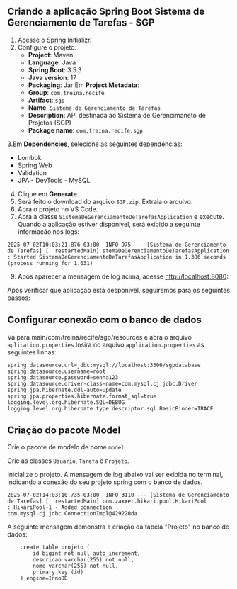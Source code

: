 

## Criando a aplicação Spring Boot Sistema de Gerenciamento de Tarefas - SGP

1. Acesse o [Spring Initializr](https://start.spring.io/).
2. Configure o projeto:
   - **Project**: Maven
   - **Language**: Java
   - **Spring Boot**: 3.5.3
   - **Java version**: 17
   - **Packaging**: Jar
    Em **Project Metadata**:
   - **Group**: `com.treina.recife`
   - **Artifact**: `sgp`
   - **Name**: `Sistema de Gerenciamento de Tarefas`
   - **Description**: API destinada ao Sistema de Gerencimaneto de Projetos (SGP)
   - **Package name**: `com.treina.recife.sgp`

3.Em **Dependencies**, selecione as seguintes dependências:
   - Lombok
   - Spring Web
   - Validation
   - JPA
    - DevTools
    - MySQL
4. Clique em **Generate**.
5. Será feito o download do arquivo `SGP.zip`. Extraia o arquivo.
7. Abra o projeto no VS Code.
8. Abra a classe `SistemaDeGerenciamentoDeTarefasApplication` e execute.
Quando a aplicação estiver disponível, será exibido a seguinte informação nos logs:

```log
2025-07-02T10:03:21.876-03:00  INFO 975 --- [Sistema de Gerenciamento de Tarefas] [  restartedMain] stemaDeGerenciamentoDeTarefasApplication : Started SistemaDeGerenciamentoDeTarefasApplication in 1.386 seconds (process running for 1.631)
```

9. Após aparecer a mensagem de log acima, acesse [http://localhost:8080](http://localhost:8080):

Após verificar que aplicação está desponível, seguiremos para os seguintes passos:

## Configurar conexão com o banco de dados

Vá para main/com/treina/recife/sgp/resources e abra o arquivo `aplication.properties`
Insira no arquivo `application.properties` as seguintes linhas:

```properties
spring.datasource.url=jdbc:mysql://localhost:3306/sgpdatabase
spring.datasource.username=root
spring.datasource.password=senha123
spring.datasource.driver-class-name=com.mysql.cj.jdbc.Driver
spring.jpa.hibernate.ddl-auto=update
spring.jpa.properties.hibernate.format_sql=true
logging.level.org.hibernate.SQL=DEBUG
logging.level.org.hibernate.type.descriptor.sql.BasicBinder=TRACE

```

## Criação do pacote Model 

Crie o pacote de modelo de nome `model`

Crie as classes `Usuario`, `Tarefa` e `Projeto`.

Inicialize o projeto. A mensagem de log abaixo vai ser exibida no terminal, indicando a conexão do seu projeto spring com o banco de dados.

```log
2025-07-02T14:03:10.735-03:00  INFO 3110 --- [Sistema de Gerenciamento de Tarefas] [  restartedMain] com.zaxxer.hikari.pool.HikariPool        : HikariPool-1 - Added connection com.mysql.cj.jdbc.ConnectionImpl@429220da
```

A seguinte mensagem demonstra a criação da tabela "Projeto" no banco de dados:

```log
    create table projeto (
        id bigint not null auto_increment,
        descricao varchar(255) not null,
        nome varchar(255) not null,
        primary key (id)
    ) engine=InnoDB
```